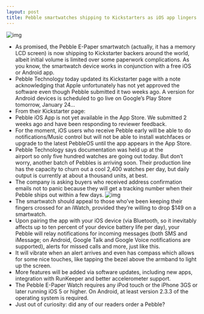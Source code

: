 ```yaml
---
layout: post
title: Pebble smartwatches shipping to Kickstarters as iOS app lingers in approval limbo
---
```

![img](http://media.idownloadblog.com/wp-content/uploads/2013/01/Pebble-shipment.jpg)
* As promised, the Pebble E-Paper smartwatch (actually, it has a memory LCD screen) is now shipping to Kickstarter backers around the world, albeit initial volume is limited over some paperwork complications. As you know, the smartwatch device works in conjunction with a free iOS or Android app.
* Pebble Technology today updated its Kickstarter page with a note acknowledging that Apple unfortunately has not yet approved the software even though Pebble submitted it two weeks ago. A version for Android devices is scheduled to go live on Google’s Play Store tomorrow, January 24…
* From their Kickstarter page:
* Pebble iOS App is not yet available in the App Store. We submitted 2 weeks ago and have been responding to reviewer feedback.
* For the moment, iOS users who receive Pebble early will be able to do notifications/Music control but will not be able to install watchfaces or upgrade to the latest PebbleOS until the app appears in the App Store.
* Pebble Technology says documentation was held up at the airport so only five hundred watches are going out today. But don’t worry, another batch of Pebbles is arriving soon. Their production line has the capacity to churn out a cool 2,400 watches per day, but daily output is currently at about a thousand units, at best.
* The company is asking buyers who received address confirmation emails not to panic because they will get a tracking number when their Pebble ships out within a few days.
![img](http://media.idownloadblog.com/wp-content/uploads/2012/04/pebble.jpg)
* The smartwatch should appeal to those who’ve been keeping their fingers crossed for an iWatch, provided they’re willing to drop $149 on a smartwatch.
* Upon pairing the app with your iOS device (via Bluetooth, so it inevitably affects up to ten percent of your device battery life per day), your Pebble will relay notifications for incoming messages (both SMS and iMessage; on Android, Google Talk and Google Voice notifications are supported), alerts for missed calls and more, just like this.
* It will vibrate when an alert arrives and even has compass which allows for some nice touches, like tapping the bezel above the armband to light up the screen.
* More features will be added via software updates, including new apps, integration with RunKeeper and better accelerometer support.
* The Pebble E-Paper Watch requires any iPod touch or the iPhone 3GS or later running iOS 5 or higher. On Android, at least version 2.3.3 of the operating system is required.
* Just out of curiosity: did any of our readers order a Pebble?

